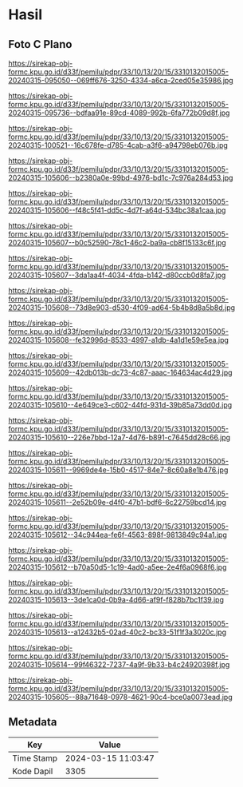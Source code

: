 # Hasil

## Foto C Plano

https://sirekap-obj-formc.kpu.go.id/d33f/pemilu/pdpr/33/10/13/20/15/3310132015005-20240315-095050--069ff676-3250-4334-a6ca-2ced05e35986.jpg

https://sirekap-obj-formc.kpu.go.id/d33f/pemilu/pdpr/33/10/13/20/15/3310132015005-20240315-095736--bdfaa91e-89cd-4089-992b-6fa772b09d8f.jpg

https://sirekap-obj-formc.kpu.go.id/d33f/pemilu/pdpr/33/10/13/20/15/3310132015005-20240315-100521--16c678fe-d785-4cab-a3f6-a94798eb076b.jpg

https://sirekap-obj-formc.kpu.go.id/d33f/pemilu/pdpr/33/10/13/20/15/3310132015005-20240315-105606--b2380a0e-99bd-4976-bd1c-7c976a284d53.jpg

https://sirekap-obj-formc.kpu.go.id/d33f/pemilu/pdpr/33/10/13/20/15/3310132015005-20240315-105606--f48c5f41-dd5c-4d7f-a64d-534bc38a1caa.jpg

https://sirekap-obj-formc.kpu.go.id/d33f/pemilu/pdpr/33/10/13/20/15/3310132015005-20240315-105607--b0c52590-78c1-46c2-ba9a-cb8f15133c6f.jpg

https://sirekap-obj-formc.kpu.go.id/d33f/pemilu/pdpr/33/10/13/20/15/3310132015005-20240315-105607--3da1aa4f-4034-4fda-b142-d80ccb0d8fa7.jpg

https://sirekap-obj-formc.kpu.go.id/d33f/pemilu/pdpr/33/10/13/20/15/3310132015005-20240315-105608--73d8e903-d530-4f09-ad64-5b4b8d8a5b8d.jpg

https://sirekap-obj-formc.kpu.go.id/d33f/pemilu/pdpr/33/10/13/20/15/3310132015005-20240315-105608--fe32996d-8533-4997-a1db-4a1d1e59e5ea.jpg

https://sirekap-obj-formc.kpu.go.id/d33f/pemilu/pdpr/33/10/13/20/15/3310132015005-20240315-105609--42db013b-dc73-4c87-aaac-164634ac4d29.jpg

https://sirekap-obj-formc.kpu.go.id/d33f/pemilu/pdpr/33/10/13/20/15/3310132015005-20240315-105610--4e649ce3-c602-44fd-931d-39b85a73dd0d.jpg

https://sirekap-obj-formc.kpu.go.id/d33f/pemilu/pdpr/33/10/13/20/15/3310132015005-20240315-105610--226e7bbd-12a7-4d76-b891-c7645dd28c66.jpg

https://sirekap-obj-formc.kpu.go.id/d33f/pemilu/pdpr/33/10/13/20/15/3310132015005-20240315-105611--9969de4e-15b0-4517-84e7-8c60a8e1b476.jpg

https://sirekap-obj-formc.kpu.go.id/d33f/pemilu/pdpr/33/10/13/20/15/3310132015005-20240315-105611--2e52b09e-d4f0-47b1-bdf6-6c22759bcd14.jpg

https://sirekap-obj-formc.kpu.go.id/d33f/pemilu/pdpr/33/10/13/20/15/3310132015005-20240315-105612--34c944ea-fe6f-4563-898f-9813849c94a1.jpg

https://sirekap-obj-formc.kpu.go.id/d33f/pemilu/pdpr/33/10/13/20/15/3310132015005-20240315-105612--b70a50d5-1c19-4ad0-a5ee-2e4f6a0968f6.jpg

https://sirekap-obj-formc.kpu.go.id/d33f/pemilu/pdpr/33/10/13/20/15/3310132015005-20240315-105613--3de1ca0d-0b9a-4d66-af9f-f828b7bc1f39.jpg

https://sirekap-obj-formc.kpu.go.id/d33f/pemilu/pdpr/33/10/13/20/15/3310132015005-20240315-105613--a12432b5-02ad-40c2-bc33-51f1f3a3020c.jpg

https://sirekap-obj-formc.kpu.go.id/d33f/pemilu/pdpr/33/10/13/20/15/3310132015005-20240315-105614--99f46322-7237-4a9f-9b33-b4c24920398f.jpg

https://sirekap-obj-formc.kpu.go.id/d33f/pemilu/pdpr/33/10/13/20/15/3310132015005-20240315-105605--88a71648-0978-4621-90c4-bce0a0073ead.jpg


## Metadata

| Key        | Value               |
| ---------- | ------------------- |
| Time Stamp | 2024-03-15 11:03:47 |
| Kode Dapil | 3305                |



